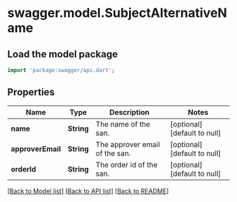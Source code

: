 # swagger.model.SubjectAlternativeName

## Load the model package
```dart
import 'package:swagger/api.dart';
```

## Properties
Name | Type | Description | Notes
------------ | ------------- | ------------- | -------------
**name** | **String** | The name of the san. | [optional] [default to null]
**approverEmail** | **String** | The approver email of the san. | [optional] [default to null]
**orderId** | **String** | The order id of the san. | [optional] [default to null]

[[Back to Model list]](../README.md#documentation-for-models) [[Back to API list]](../README.md#documentation-for-api-endpoints) [[Back to README]](../README.md)


